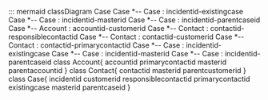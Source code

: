::: mermaid
classDiagram
Case
Case *-- Case : incidentid-existingcase
Case *-- Case : incidentid-masterid
Case *-- Case : incidentid-parentcaseid
Case *-- Account : accountid-customerid
Case *-- Contact : contactid-responsiblecontactid
Case *-- Contact : contactid-customerid
Case *-- Contact : contactid-primarycontactid
Case *-- Case : incidentid-existingcase
Case *-- Case : incidentid-masterid
Case *-- Case : incidentid-parentcaseid
class Account{
accountid
primarycontactid
masterid
parentaccountid
}
class Contact{
contactid
masterid
parentcustomerid
}
class Case{
incidentid
customerid
responsiblecontactid
primarycontactid
existingcase
masterid
parentcaseid
}

